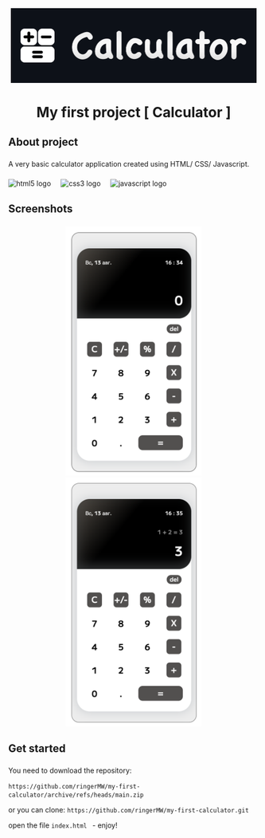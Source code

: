 <div align="center">
  <img height="150" src="https://github.com/ringerMW/my-first-calculator/blob/main/img/calc_logo.gif?raw=true"  />
</div>

###

<h1 align="center">My first project [ Calculator ]</h1>

###

<h2 align="left">About project</h2>

###

<p align="left">A very basic calculator application created using HTML/ CSS/ Javascript.</p>

###

<div align="left">
  <img src="https://skillicons.dev/icons?i=html" height="40" alt="html5 logo"  />
  <img width="12" />
  <img src="https://skillicons.dev/icons?i=css" height="40" alt="css3 logo"  />
  <img width="12" />
  <img src="https://skillicons.dev/icons?i=js" height="40" alt="javascript logo"  />
</div>

###

<h2 align="left">Screenshots</h2>

###

<div align="center">
  <img height="500" src="https://github.com/ringerMW/my-first-calculator/blob/main/img/screen_one.png?raw=true"/>
  <img height="500" src="https://github.com/ringerMW/my-first-calculator/blob/main/img/screen_two.png?raw=true"/>
</div>

###

<h2 align="left">Get started</h2>

###

<div align="left">
You need to download the repository:

`https://github.com/ringerMW/my-first-calculator/archive/refs/heads/main.zip`

or you can clone:
`https://github.com/ringerMW/my-first-calculator.git`


open the file `index.html ` - enjoy!
</div>

###

